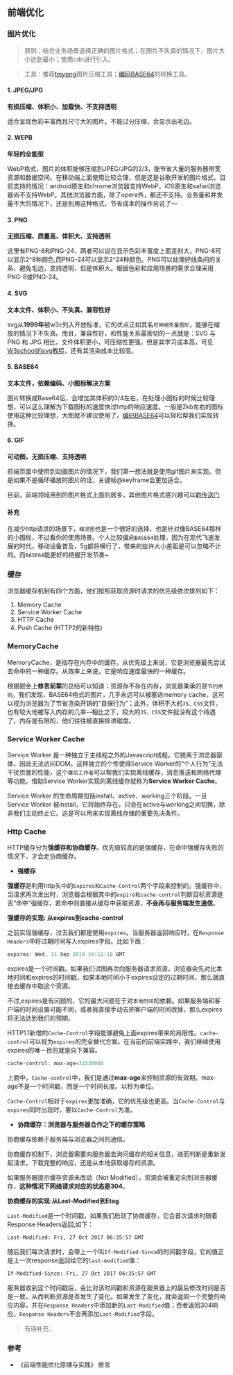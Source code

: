 ## 前端优化

### 图片优化

> 原则：结合业务场景选择正确的图片格式；在图片不失真的情况下，图片大小达到最小；使用cdn进行引入。

> 工具：推荐[tinypng](https://tinypng.com/)图片压缩工具；[编码BASE64](https://tool.css-js.com/base64.html)的转换工具。

#### 1. JPEG/JPG

**有损压缩、体积小、加载快、不支持透明**

适合呈现色彩丰富而且尺寸大的图片。不能过分压缩，会显示出毛边。

#### 2. WEPB

**年轻的全能型**

WebP格式，图片的体积能够压缩到JPEG/JPG的2/3，能节省大量的服务器带宽资源和数据空间。在移动端上面使用比较合理，但是这是谷歌开发的图片格式。目前支持的情况：android原生和chrome浏览器支持WebP，iOS原生和safari浏览器尚不支持WebP。其他浏览器方面，除了opera外，都还不支持。业务量和并发量不大的情况下，还是别用这种格式，节省成本的操作另说了～

#### 3. PNG

**无损压缩、质量高、体积大、支持透明**

这里有PNG-8和PNG-24，两者可以说在显示色彩丰富度上面差别大，PNG-8可以显示2^8种颜色,而PNG-24可以显示2^24种颜色。PNG可以处理好线条间的关系，避免毛边，支持透明，但是体积大。根据色彩和应用场景的需求合理采用PNG-8或PNG-24。

#### 4. SVG

**文本文件、体积小、不失真、兼容性好**

svg从**1999年**被w3c列入开放标准，它的优点正如其名`可伸缩矢量图形`，能够在缩放的情况下不失真。而且，兼容性好，和性能关系最密切的一点就是：SVG 与 PNG 和 JPG 相比，文件体积更小，可压缩性更强。但是其学习成本高，可见[W3school的svg教程](http://www.w3school.com.cn/svg/index.asp)，还有其渲染成本比较高。

#### 5. BASE64

**文本文件，依赖编码、小图标解决方案**

图片转换成Base64后，会增加其体积的3/4左右，在处理小图标的时候比较理想，可以这么理解为下载图标的速度快过http的响应速度。一般是2kb左右的图标使用这种比较理想，大图就不建议使用了。[编码BASE64](https://tool.css-js.com/base64.html)可以轻松帮我们实现转换。

#### 6. GIF

**可动图，无损压缩、支持透明**

前端页面中使用到动画图片的情况下，我们第一想法就是使用gif图片来实现。但是如果不是循环播放的图片的话，关键帧@keyframe会更加适合。

目前，前端领域用到的图片格式上面的居多，其他图片格式感兴趣可以戳[传送门](https://baike.baidu.com/item/%E5%9B%BE%E7%89%87%E6%A0%BC%E5%BC%8F/381122?fr=aladdin)

#### 补充

在减少http请求的场景下，`精灵图`也是一个很好的选择，也是针对像BASE64那样的小图标，不过看你的使用场景。个人比较偏向`BASE64`处理，因为在现代飞速发展的时代，移动设备普及，5g都将横行了，带来的些许大小差距是可以忽略不计的。而`BASE64`能更好的把握开发节奏~


### 缓存

浏览器缓存机制有四个方面，他们按照获取资源时请求的优先级依次排列如下：

1. Memory Cache
2. Service Worker Cache
3. HTTP Cache
4. Push Cache (HTTP2的新特性)

### MemoryCache

MemoryCache，是指存在内存中的缓存。从优先级上来说，它是浏览器最先尝试去命中的一种缓存。从效率上来说，它是响应速度最快的一种缓存。

根据掘金上**修言前辈**的总结可以知道：资源存不存在内存，浏览器秉承的是`节约原则`。我们发现，BASE64格式的图片，几乎永远可以被塞进memory cache，这可以视为浏览器为了节省渲染开销的“自保行为”；此外，体积不大的`JS、CSS`文件，也有较大地被写入内存的几率--相比之下，较大的`JS、CSS`文件就没有这个待遇了，内存是有限的，他们往往被直接摔进磁盘。

### Service Worker Cache

Service Worker 是一种独立于主线程之外的Javascript线程。它脱离于浏览器窗体，因此无法访问DOM。这样独立的个性使得Service Worker的“个人行为”无法干扰页面的性能，这个`幕后工作者`可以帮我们实现离线缓存，消息推送和网络代理等功能。借助Service Worker实现的离线缓存就称为**Service Worker Cache**。

Service Worker 的生命周期包括install、active、working三个阶段。一旦Service Worker 被install，它将始终存在，只会在active与working之间切换，除非我们主动终止它。这是可以用来实现离线存储的重要先决条件。


###  Http Cache

HTTP缓存分为**强缓存和协商缓存**。优先级较高的是强缓存，在命中强缓存失败的情况下，才会走协商缓存。

- **强缓存**

**强缓存**是利用http头中的`Expires和Cache-Control`两个字段来控制的。强缓存中，当请求再次发出时，浏览器会根据其中的`expire和cache-control`判断目标资源是否“命中”强缓存，若命中则直接从缓存中获取资源，**不会再与服务端发生通信**。

**强缓存的实现: 从expires到cache-control**

之前实现强缓存，过去我们都是使用`expires`。当服务器返回响应时，在`Response Headers`中将过期时间写入expires字段。比如下面：

```javascript
expires: Wed, 11 Sep 2019 16:12:18 GMT
```

expires是一个时间戳。如果我们试图再次向服务器请求资源，浏览器会先对比本地时间和expires的时间戳，如果本地时间小于expires设定的过期时间，那么就直接去缓存中取这个资源。

不过,expires是有问题的，它的最大问题在于对`本地时间`的依赖。如果服务端和客户端的时间设置可能不同，或者我直接手动去把客户端的时间改掉，那么expires将无法达到我们的预期。

HTTP1.1新增的`Cache-Control`字段能够避免上面expires带来的局限性。`cache-control`可以视为`expires`的完全替代方案。在当前的前端实践中，我们继续使用expires的唯一目的就是向下兼容。

```javascript
cache-control: max-age=31536000
```
上面中，`Cache-control`中，我们是通过**max-age**来控制资源的有效期。max-age不是一个时间戳，而是一个时间长度。以秒为单位。

`Cache-Control`相对于`expires`更加准确，它的优先级也更高。当`Cache-Control`与`expires`同时出现时，要以`Cache-Control`为准。

- **协商缓存：浏览器与服务器合作之下的缓存策略**

协商缓存依赖于服务端与浏览器之间的通信。

协商缓存机制下，浏览器需要向服务器去询问缓存的相关信息，进而判断是重新发起请求，下载完整的响应，还是从本地获取缓存的资源。

如果服务器提示缓存资源未改动（Not Modified），资源会被重定向到浏览器缓存，**这种情况下网络请求对应的状态是304**。

**协商缓存的实现:从Last-Modified到Etag**

`Last-Modified`是一个时间戳，如果我们启动了协商缓存，它会首次请求时随着Response Headers返回,如下：

```bash
Last-Modified: Fri, 27 Oct 2017 06:35:57 GMT
```

随后我们每次请求时，会带上一个叫`If-Modified-Since`的时间戳字段，它的值正是上一次response返回给它的`last-modified`值：

```bash
If-Modified-Since: Fri, 27 Oct 2017 06:35:57 GMT
```

服务器收到这个时间戳后，会比对该时间戳和资源在服务器上的最后修改时间是否是一致，从而判断资源是否发生了变化。如果发生了变化，就会返回一个完整的响应内容，并在`Response Headers`中添加新的`Last-Modified`值；否者返回304响应，`Response Headers`不会再添加`Last-Modified`字段。

> 有待补充...

### 参考

- 《前端性能优化原理与实践》 修言